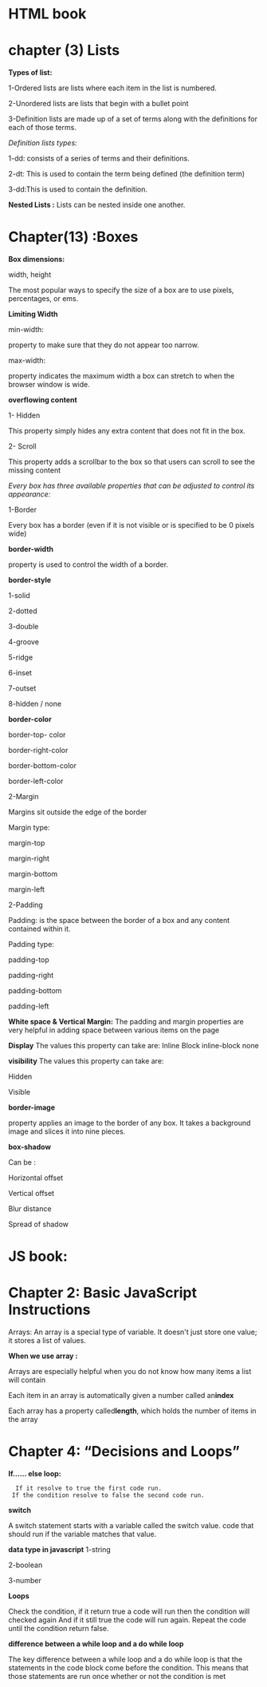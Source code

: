 # HTML book

# chapter (3) Lists

**Types of list:**

1-Ordered lists are lists where each item in the list is numbered.

2-Unordered lists are lists that begin with a bullet point

3-Definition lists are made up of a set of terms along with the definitions for each of those terms.

*Definition lists types:*

1-dd: consists of a series of terms and their definitions.

2-dt: This is used to contain the term being defined (the definition term)

3-dd:This is used to contain the definition.

**Nested Lists :**
Lists can be nested inside one another.


# Chapter(13) :Boxes
  
**Box dimensions:**

width, height

The most popular ways to specify the size of a box are to use pixels, percentages, or ems.

**Limiting Width**

 min-width:

property to make sure that they do not appear too narrow.

 max-width:

property indicates the maximum width a box can stretch to when the browser window is wide.

**overflowing content**

1-	Hidden

This property simply hides any extra content that does not fit in the box.

2-	Scroll

This property adds a scrollbar to the box so that users can scroll to see the missing content

*Every box has three available properties that can be adjusted to control its appearance:*

1-Border

 Every box has a border (even if it is not visible or is specified to be 0 pixels wide)


**border-width**

property is used to control the width of a border.

**border-style**

1-solid

2-dotted

3-double

4-groove

5-ridge

6-inset

7-outset

8-hidden / none

**border-color**

border-top- color

border-right-color

 border-bottom-color 

border-left-color

2-Margin

 Margins sit outside the edge of the border

Margin type:

margin-top 

margin-right 

margin-bottom

margin-left


2-Padding 

Padding: is the space between the border of a box and any content contained within it.

Padding type:

padding-top

padding-right 

padding-bottom 

padding-left

**White space & Vertical Margin:**
The padding and margin properties are very helpful in adding space between various items on the page

**Display**
The values this property can take are:
Inline
Block
inline-block
none


**visibility**
The values this property can take are:

Hidden

Visible


**border-image**

 property applies an image to the border of any box. It takes a background image and slices it into nine pieces.

**box-shadow**

Can be :

Horizontal offset

Vertical offset

Blur distance

Spread of shadow

# JS book:

# Chapter 2: Basic JavaScript Instructions

Arrays: An array is a special type of variable. It doesn't just store one value; it stores a list of values.

**When we use array :**

Arrays are especially helpful when you do not know how many items a list will contain

Each item in an array is automatically given a number called an**index**

Each array has a property called**length**, which holds the number of items in the array


# Chapter 4: “Decisions and Loops”

 **If…… else loop:**

      If it resolve to true the first code run.
     If the condition resolve to false the second code run.
**switch**

A switch statement starts with a variable called the switch value.
code that should run if the variable matches that value.

**data type in javascript**
1-string

2-boolean

3-number

**Loops**

Check the condition, if it return true a code will run then the condition will checked again
And if it still true the code will run again.
Repeat the code until the condition return false.



**difference between a while loop and a do while loop**

The key difference between a while loop and a do while loop is that the statements in the code block come before the condition. 
This means that those statements are run once whether or not the condition is met








